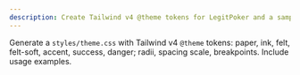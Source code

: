 ```yaml
---
description: Create Tailwind v4 @theme tokens for LegitPoker and a sample palette.
---
```

Generate a `styles/theme.css` with Tailwind v4 `@theme` tokens: paper, ink, felt, felt-soft, accent, success, danger; radii, spacing scale, breakpoints. Include usage examples.

